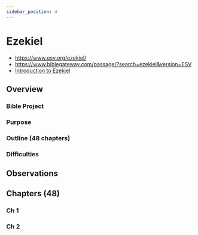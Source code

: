 ```yaml
---
sidebar_position: 4
---
```


# Ezekiel

- https://www.esv.org/ezekiel/
- https://www.biblegateway.com/passage/?search=ezekiel&version=ESV
- [Introduction to Ezekiel](https://www.esv.org/resources/esv-global-study-bible/introduction-to-ezekiel/)
  
## Overview


### Bible Project

### Purpose


### Outline (48 chapters)

### Difficulties


## Observations


## Chapters (48)

### Ch 1

### Ch 2
